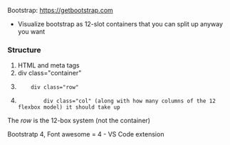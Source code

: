 Bootstrap: https://getbootstrap.com

* Visualize bootstrap as 12-slot containers that you can split up anyway you want

### Structure
1. HTML and meta tags
2.    div class="container"
3.         div class="row"
4.             div class="col" (along with how many columns of the 12 flexbox model) it should take up

The *row* is the 12-box system (not the container)

Bootstratp 4, Font awesome = 4 - VS Code extension
